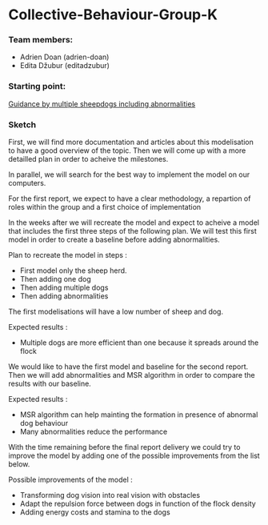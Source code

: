 # Collective-Behaviour-Group-K

### Team members:
- Adrien Doan (adrien-doan)
- Edita Džubur (editadzubur)

### Starting point:
[Guidance by multiple sheepdogs including abnormalities](https://link.springer.com/article/10.1007/s10015-022-00807-1)


### Sketch
First, we will find more documentation and articles about this modelisation to have a good overview of the topic.
Then we will come up with a more detailled plan in order to acheive the milestones.

In parallel, we will search for the best way to implement the model on our computers.

For the first report, we expect to have a clear methodology, a repartion of roles within the group and a first choice of implementation

In the weeks after we will recreate the model and expect to acheive a model that includes the first three steps of the following plan. 
We will test this first model in order to create a baseline before adding abnormalities.

Plan to recreate the model in steps :
- First model only the sheep herd.
- Then adding one dog
- Then adding multiple dogs
- Then adding abnormalities

The first modelisations will have a low number of sheep and dog.

Expected results :
- Multiple dogs are more efficient than one because it spreads around the flock

We would like to have the first model and baseline for the second report.
Then we will add abnormalities and MSR algorithm in order to compare the results with our baseline.

Expected results :
- MSR algorithm can help mainting the formation in presence of abnormal dog behaviour
- Many abnormalities reduce the performance


With the time remaining before the final report delivery we could try to improve the model by adding one of the possible improvements from the list below.

Possible improvements of the model :
- Transforming dog vision into real vision with obstacles
- Adapt the repulsion force between dogs in function of the flock density
- Adding energy costs and stamina to the dogs
